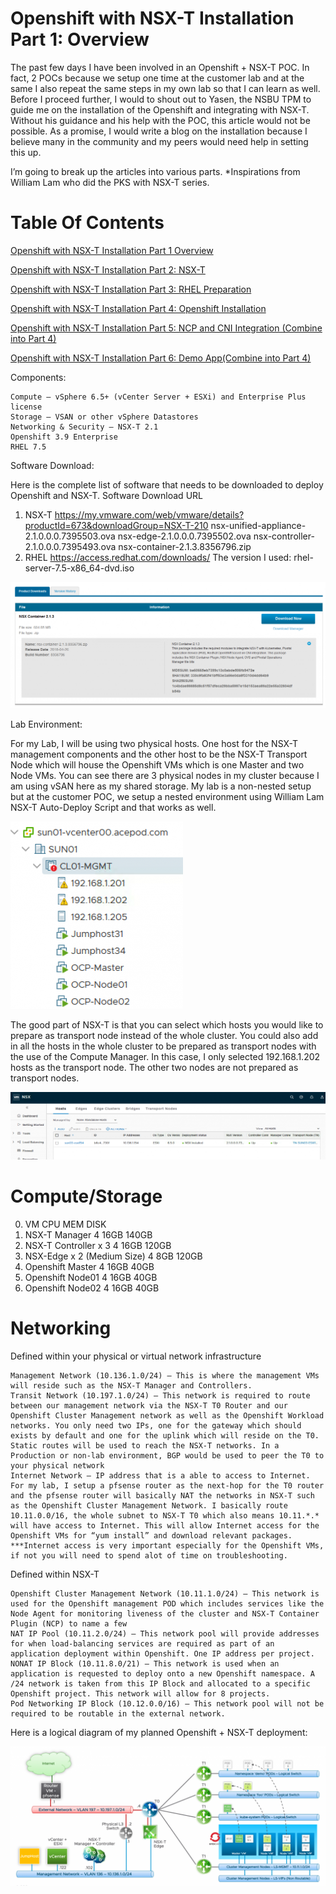 # Openshift with NSX-T Installation Part 1: Overview

The past few days I have been involved in an Openshift + NSX-T POC. In fact, 2 POCs because we setup one time at the customer lab and at the same I also repeat the same steps in my own lab so that I can learn as well. Before I proceed further, I would to shout out to Yasen, the NSBU TPM to guide me on the installation of the Openshift and integrating with NSX-T. Without his guidance and his help with the POC, this article would not be possible. As a promise, I would write a blog on the installation because I believe many in the community and my peers would need help in setting this up.

I’m going to break up the articles into various parts. *Inspirations from William Lam who did the PKS with NSX-T series.

# Table Of Contents
[Openshift with NSX-T Installation Part 1 Overview](https://github.com/vincenthanjs/openshift3.11-ncp2.4/blob/master/Part1-Overview/README.md)

[Openshift with NSX-T Installation Part 2: NSX-T](https://github.com/vincenthanjs/openshift3.11-ncp2.4)

[Openshift with NSX-T Installation Part 3: RHEL Preparation](https://github.com/vincenthanjs/openshift3.11-ncp2.4)

[Openshift with NSX-T Installation Part 4: Openshift Installation](https://github.com/vincenthanjs/openshift3.11-ncp2.4)

[Openshift with NSX-T Installation Part 5: NCP and CNI Integration (Combine into Part 4)](https://github.com/vincenthanjs/openshift3.11-ncp2.4)

[Openshift with NSX-T Installation Part 6: Demo App(Combine into Part 4)](https://github.com/vincenthanjs/openshift3.11-ncp2.4)




Components:

    Compute – vSphere 6.5+ (vCenter Server + ESXi) and Enterprise Plus license
    Storage – VSAN or other vSphere Datastores
    Networking & Security – NSX-T 2.1
    Openshift 3.9 Enterprise
    RHEL 7.5

Software Download:

Here is the complete list of software that needs to be downloaded to deploy Openshift and NSX-T.
Software 	Download URL
1) NSX-T 	 https://my.vmware.com/web/vmware/details?productId=673&downloadGroup=NSX-T-210
nsx-unified-appliance-2.1.0.0.0.7395503.ova
nsx-edge-2.1.0.0.0.7395502.ova
nsx-controller-2.1.0.0.0.7395493.ova
nsx-container-2.1.3.8356796.zip
2) RHEL 	https://access.redhat.com/downloads/
The version I used: rhel-server-7.5-x86_64-dvd.iso

![](2019-10-28-21-30-54.png)

Lab Environment:

For my Lab, I will be using two physical hosts. One host for the NSX-T management components and the other host to be the NSX-T Transport Node which will house the Openshift VMs which is one Master and two Node VMs. You can see there are 3 physical nodes in my cluster because I am using vSAN here as my shared storage. My lab is a non-nested setup but at the customer POC, we setup a nested environment using William Lam NSX-T Auto-Deploy Script and that works as well.

![](2019-10-28-21-27-37.png)

The good part of NSX-T is that you can select which hosts you would like to prepare as transport node instead of the whole cluster. You could also add in all the hosts in the whole cluster to be prepared as transport nodes with the use of the Compute Manager. In this case, I only selected 192.168.1.202 hosts as the transport node. The other two nodes are not prepared as transport nodes.

![](2019-10-28-21-27-30.png)

# Compute/Storage
0) VM 	CPU 	MEM 	DISK
1) NSX-T Manager 	4 	16GB 	140GB
2) NSX-T Controller x 3 	4 	16GB 	120GB
3) NSX-Edge x 2 (Medium Size) 	4 	8GB 	120GB
4) Openshift Master 	4 	16GB 	40GB
5) Openshift Node01 	4 	16GB 	40GB
6) Openshift Node02 	4 	16GB 	40GB
			

# Networking

Defined within your physical or virtual network infrastructure

    Management Network (10.136.1.0/24) – This is where the management VMs will reside such as the NSX-T Manager and Controllers.
    Transit Network (10.197.1.0/24) – This network is required to route between our management network via the NSX-T T0 Router and our Openshift Cluster Management network as well as the Openshift Workload networks. You only need two IPs, one for the gateway which should exists by default and one for the uplink which will reside on the T0. Static routes will be used to reach the NSX-T networks. In a Production or non-lab environment, BGP would be used to peer the T0 to your physical network
    Internet Network – IP address that is a able to access to Internet. For my lab, I setup a pfsense router as the next-hop for the T0 router and the pfsense router will basically NAT the networks in NSX-T such as the Openshift Cluster Management Network. I basically route 10.11.0.0/16, the whole subnet to NSX-T T0 which also means 10.11.*.* will have access to Internet. This will allow Internet access for the Openshift VMs for “yum install” and download relevant packages. ***Internet access is very important especially for the Openshift VMs, if not you will need to spend alot of time on troubleshooting.

Defined within NSX-T

    Openshift Cluster Management Network (10.11.1.0/24) – This network is used for the Openshift management POD which includes services like the Node Agent for monitoring liveness of the cluster and NSX-T Container Plugin (NCP) to name a few
    NAT IP Pool (10.11.2.0/24) – This network pool will provide addresses for when load-balancing services are required as part of an application deployment within Openshift. One IP address per project.
    NONAT IP Block (10.11.8.0/21) – This network is used when an application is requested to deploy onto a new Openshift namespace. A /24 network is taken from this IP Block and allocated to a specific Openshift project. This network will allow for 8 projects.
    Pod Networking IP Block (10.12.0.0/16) – This network pool will not be required to be routable in the external network.

Here is a logical diagram of my planned Openshift + NSX-T deployment:

![](2019-10-28-21-27-15.png)
